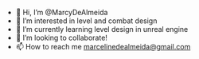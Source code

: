 - 👋 Hi, I’m @MarcyDeAlmeida
- 👀 I’m interested in level and combat design
- 🌱 I’m currently learning level design in unreal engine
- 💞️ I’m looking to collaborate! 
- 📫 How to reach me marcelinedealmeida@gmail.com

<!---
MarcyDeAlmeida/MarcyDeAlmeida is a ✨ special ✨ repository because its `README.md` (this file) appears on your GitHub profile.
You can click the Preview link to take a look at your changes.
--->
